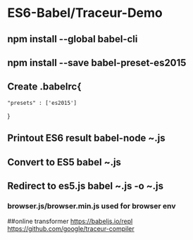 # ES6-Babel/Traceur-Demo

## npm install --global babel-cli
## npm install --save babel-preset-es2015

## Create .babelrc{
	"presets" : ['es2015']
}

## Printout ES6 result babel-node ~.js
## Convert to ES5 babel ~.js 
## Redirect to es5.js  babel ~.js -o ~.js


### browser.js/browser.min.js used for browser env
<script type="text/babel"></script>


##online transformer
https://babeljs.io/repl
https://github.com/google/traceur-compiler